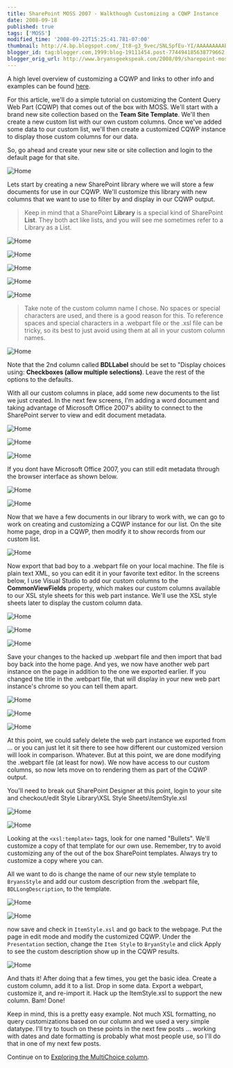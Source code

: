 ```yaml
---
title: SharePoint MOSS 2007 - Walkthough Customizing a CQWP Instance
date: 2008-09-18
published: true
tags: ['MOSS']
modified_time: '2008-09-22T15:25:41.781-07:00'
thumbnail: http://4.bp.blogspot.com/_It8-g3_9vec/SNLSpfEu-YI/AAAAAAAAAbM/cha5NyencTg/s72-c/1_homepage.jpg
blogger_id: tag:blogger.com,1999:blog-19111454.post-774494185638779662
blogger_orig_url: http://www.bryansgeekspeak.com/2008/09/sharepoint-moss-2007-walkthough.html
---
```


A high level overview of customizing a CQWP and links to other info and examples can be found [here](/share-point-moss-2007-customizing-the-content-query-web-part-cqwp).

For this article, we'll do a simple tutorial on customizing the Content Query Web Part (CQWP) that comes out of the box with MOSS.   We'll start with a brand new site collection based on the **Team Site Template**. We'll then create a new custom list with our own custom columns. Once we've added some data to our custom list, we'll then create a customized CQWP instance to display those custom columns for our data. 

So, go ahead and create your new site or site collection and login to the default page for that site.

![Home](./images/2008-09-18/1_homepage.jpg)

Lets start by creating a new SharePoint library where we will store a few documents for use in our CQWP.  We'll customize this library with new columns that we want to use to filter by and display in our CQWP output.

> Keep in mind that a SharePoint **Library** is a special kind of SharePoint **List**.  They both act like lists, and you will see me sometimes refer to a Library as a List.


![Home](./images/2008-09-18/2_create_document_library.jpg)

![Home](./images/2008-09-18/3_create_document_library.jpg)

![Home](./images/2008-09-18/4_document_library_settings.jpg)

![Home](./images/2008-09-18/5_document_library_settings.jpg)

![Home](./images/2008-09-18/6_custom_column.jpg)

> Take note of the custom column name I chose.  No spaces or special characters are used, and there is a good reason for this.  To reference spaces and special characters in a .webpart file or the .xsl file can be tricky, so its best to just avoid using them at all in your custom column names.

![Home](./images/2008-09-18/7_custom_column_2.jpg)

Note that the 2nd column called **BDLLabel** should be set to "Display choices using: **Checkboxes (allow multiple selections)**.  Leave the rest of the options to the defaults.

With all our custom columns in place, add some new documents to the list we just created.  In the next few screens, I'm adding a word document and taking advantage of Microsoft Office 2007's ability to connect to the SharePoint server to view and edit document metadata.

![Home](./images/2008-09-18/8_new_sharepoint_doc_1.jpg)

![Home](./images/2008-09-18/9_new_sharepoint_doc_1.jpg)

![Home](./images/2008-09-18/10_doc_library.jpg)

If you dont have Microsoft Office 2007, you can still edit metadata through the browser interface as shown below.

![Home](./images/2008-09-18/11_new_sqlserver_doc.jpg)

![Home](./images/2008-09-18/12_doc_library.jpg)

Now that we have a few documents in our library to work with, we can go to work on creating and customizing a CQWP instance for our list.  On the site home page, drop in a CQWP, then modify it to show records from our custom list.

![Home](./images/2008-09-18/13_cqwp.jpg)


Now export that bad boy to a .webpart file on your local machine.  The file is plain text XML, so you can edit it in your favorite text editor.  In the screens below, I use Visual Studio to add our custom columns to the <b>CommonViewFields</b> property, which makes our custom columns available to our XSL style sheets for this web part instance.  We'll use the XSL style sheets later to display the custom column data.

![Home](./images/2008-09-18/14_export_cqwp.jpg)

![Home](./images/2008-09-18/15_edit_webpart_xml.jpg)

![Home](./images/2008-09-18/16_edit_webpart_xml.jpg)

Save your changes to the hacked up .webpart file and then import that bad boy back into the home page.  And yes, we now have another web part instance on the page in addition to the one we exported earlier.  If you changed the title in the .webpart file, that will display in your new web part instance's chrome so you can tell them apart.

![Home](./images/2008-09-18/17_import_webpart.jpg)

![Home](./images/2008-09-18/18_import_webpart.jpg)

![Home](./images/2008-09-18/19_import_webpart_done.jpg)

At this point, we could safely delete the web part instance we exported from ... or you can just let it sit there to see how different our customized version will look in comparison.  Whatever.  But at this point, we are done modifying the .webpart file (at least for now).  We now have access to our custom columns, so now lets move on to rendering them as part of the CQWP output.

You'll need to break out SharePoint Designer at this point, login to your site and checkout/edit 
Style Library\XSL Style Sheets\ItemStyle.xsl

![Home](./images/2008-09-18/20_add_itemstyle_xsl.jpg)

![Home](./images/2008-09-18/21_xsl_edit_0.jpg)

Looking at the `<xsl:template>` tags, look for one named "Bullets". We'll customize a copy of that template for our own use.  Remember, try to avoid customizing any of the out of the box SharePoint templates.  Always try to customize a copy where you can.

All we want to do is change the name of our new style template to `BryansStyle` and add our custom description from the .webpart file, `BDLLongDescription`, to the template.

![Home](./images/2008-09-18/22_xsl_edit_1.jpg)

![Home](./images/2008-09-18/23_xsl_edit_2.jpg)

now save and check in `ItemStyle.xsl` and go back to the webpage.  Put the page in edit mode and modify the customized CQWP.  Under the `Presentation` section, change the `Item Style` to `BryanStyle` and click Apply to see the custom description show up in the CQWP results.


![Home](./images/2008-09-18/24_xsl_apply.jpg)

And thats it!  After doing that a few times, you get the basic idea.  Create a custom column, add it to a list. Drop in some data.  Export a webpart, customize it, and re-import it. Hack up the ItemStyle.xsl to support the new column.  Bam! Done!

Keep in mind, this is a pretty easy example.  Not much XSL formatting, no query customizations based on our column and we used a very simple datatype.  I'll try to touch on these points in the next few posts ... working with dates and date formatting is probably what most people use, so I'll do that in one of my next few posts.

Continue on to [Exploring the MultiChoice column](/moss-custom-cqwp-exploring-the-multi-choice-column).
